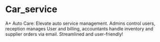 # Car_service
A+ Auto Care: Elevate auto service management. Admins control users, reception manages User and billing, accountants handle inventory and supplier orders via email. Streamlined and user-friendly!
